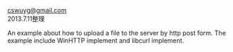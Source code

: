 cswuyg@gmail.com  
2013.7.11整理

An example about how to upload a file to the server by http post form.
The example include WinHTTP implement and libcurl implement.